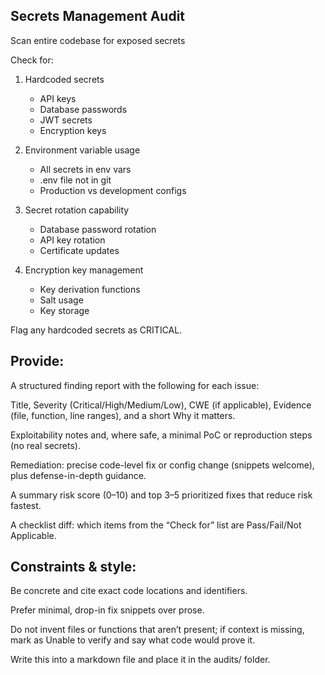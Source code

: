 ## Secrets Management Audit

Scan entire codebase for exposed secrets

Check for:
1. Hardcoded secrets
   - API keys
   - Database passwords
   - JWT secrets
   - Encryption keys

2. Environment variable usage
   - All secrets in env vars
   - .env file not in git
   - Production vs development configs

3. Secret rotation capability
   - Database password rotation
   - API key rotation
   - Certificate updates

4. Encryption key management
   - Key derivation functions
   - Salt usage
   - Key storage

Flag any hardcoded secrets as CRITICAL.

## Provide:

A structured finding report with the following for each issue:

Title, Severity (Critical/High/Medium/Low), CWE (if applicable), Evidence (file, function, line ranges), and a short Why it matters.

Exploitability notes and, where safe, a minimal PoC or reproduction steps (no real secrets).

Remediation: precise code-level fix or config change (snippets welcome), plus defense-in-depth guidance.

A summary risk score (0–10) and top 3–5 prioritized fixes that reduce risk fastest.

A checklist diff: which items from the “Check for” list are Pass/Fail/Not Applicable.

## Constraints & style:

Be concrete and cite exact code locations and identifiers.

Prefer minimal, drop-in fix snippets over prose.

Do not invent files or functions that aren’t present; if context is missing, mark as Unable to verify and say what code would prove it.

Write this into a markdown file and place it in the audits/ folder.